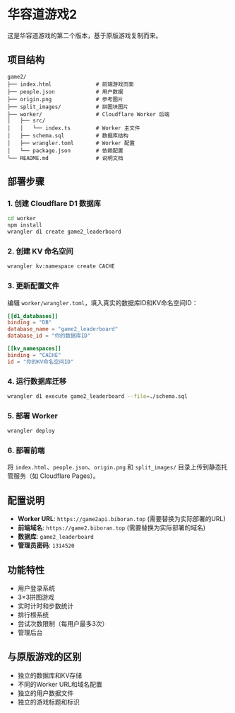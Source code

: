 # 华容道游戏2

这是华容道游戏的第二个版本，基于原版游戏复制而来。

## 项目结构

```
game2/
├── index.html              # 前端游戏页面
├── people.json             # 用户数据
├── origin.png              # 参考图片
├── split_images/           # 拼图块图片
├── worker/                 # Cloudflare Worker 后端
│   ├── src/
│   │   └── index.ts        # Worker 主文件
│   ├── schema.sql          # 数据库结构
│   ├── wrangler.toml       # Worker 配置
│   └── package.json        # 依赖配置
└── README.md               # 说明文档
```

## 部署步骤

### 1. 创建 Cloudflare D1 数据库

```bash
cd worker
npm install
wrangler d1 create game2_leaderboard
```

### 2. 创建 KV 命名空间

```bash
wrangler kv:namespace create CACHE
```

### 3. 更新配置文件

编辑 `worker/wrangler.toml`，填入真实的数据库ID和KV命名空间ID：

```toml
[[d1_databases]]
binding = "DB"
database_name = "game2_leaderboard"
database_id = "你的数据库ID"

[[kv_namespaces]]
binding = "CACHE"
id = "你的KV命名空间ID"
```

### 4. 运行数据库迁移

```bash
wrangler d1 execute game2_leaderboard --file=./schema.sql
```

### 5. 部署 Worker

```bash
wrangler deploy
```

### 6. 部署前端

将 `index.html`、`people.json`、`origin.png` 和 `split_images/` 目录上传到静态托管服务（如 Cloudflare Pages）。

## 配置说明

- **Worker URL**: `https://game2api.biboran.top` (需要替换为实际部署的URL)
- **前端域名**: `https://game2.biboran.top` (需要替换为实际部署的域名)
- **数据库**: `game2_leaderboard`
- **管理员密码**: `1314520`

## 功能特性

- 用户登录系统
- 3×3拼图游戏
- 实时计时和步数统计
- 排行榜系统
- 尝试次数限制（每用户最多3次）
- 管理后台

## 与原版游戏的区别

- 独立的数据库和KV存储
- 不同的Worker URL和域名配置
- 独立的用户数据文件
- 独立的游戏标题和标识



